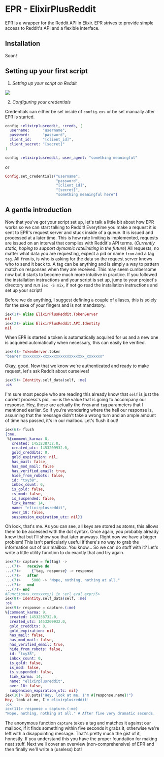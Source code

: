 # EPR - ElixirPlusReddit

EPR is a wrapper for the Reddit API in Elixir. EPR strives to provide simple access to Reddit's API and a flexible
interface.

## Installation

Soon!

## Setting up your first script

1. *Setting up your script on Reddit*

<img src="http://i.imgur.com/LPlDoul.png" align="center"></img>

2. *Configuring your credentials*

Credentials can either be set inside of `config.exs` or be set manually after EPR is started.

```elixir
config :elixirplusreddit, :creds, [
  username:      "username",
  password:      "password",
  client_id:     "[client_id]",
  client_secret: "[secret]"
]

config :elixirplusreddit, user_agent: "something meaningful"
```

or

```elixir
Config.set_credentials("username", 
                       "password", 
                       "[client_id]", 
                       "[secret]", 
                       "something meaningful here")
`````


## A gentle introduction

Now that you've got your script set up, let's talk a little bit about how EPR works so we can start talking to
Reddit! Everytime you make a request it is sent to EPR's request server and stuck inside of a queue. It is issued
and processed at a later time. This is how rate limiting is implemented, requests are issued on an interval that
complies with Reddit's API terms. (*Currently static, hoping to support dymamic ratelimiting in the future*)
All requests, no matter what data you are requesting, expect a pid or name `from` and a tag `tag`. All `from` is,
is who is asking for the data so the request server knows who to send it back to. A tag can be anything and is simply
a way to pattern match on responses when they are received. This may seem cumbersome now but it starts to become
much more intuitive in practice. If you followed the installation instructions and your script is set up,
jump to your project's directory and run `iex -S mix`, if not go read the installation instructions and set up your script!

Before we do anything, I suggest defining a couple of aliases, this is solely for the sake of your fingers and is not mandatory.

```elixir
iex(1)> alias ElixirPlusReddit.TokenServer
nil
iex(2)> alias ElixirPlusReddit.API.Identity
nil
```

When EPR is started a token is automatically acquired for us and a new one is acquired automatically when necessary, 
this can easily be verified.

```elixir
iex(4)> TokenServer.token
"bearer xxxxxxxx-xxxxxxxxxxxxxxxxxxx_xxxxxxx"
```

Okay, good. Now that we know we're authenticated and ready to make request, let's ask Reddit about ourselves!

```elixir
iex(5)> Identity.self_data(self, :me)
:ok
```

I'm sure most people who are reading this already know that `self` is just the current process's pid, `:me` is
the value that is going to accompany our response. Hey, these are actually the `from` and `tag` parameters that
I mentioned earlier. So if you're wondering where the hell our response is, assuming that the message didn't
take a wrong turn and an ample amount of time has passed, it's in our mailbox. Let's flush it out!

```elixir
iex(6)> flush
{:me,
 %{comment_karma: 8, 
   created: 1453238732.0,
   created_utc: 1453209932.0,
   gold_creddits: 0, 
   gold_expiration: nil, 
   has_mail: false, 
   has_mod_mail: false
   has_verified_email: true, 
   hide_from_robots: false, 
   id: "txy38",
   inbox_count: 0, 
   is_gold: false, 
   is_mod: false, 
   is_suspended: false,
   link_karma: 14, 
   name: "elixirplusreddit", 
   over_18: false,
   suspension_expiration_utc: nil}}
```

Oh look, that's me. As you can see, all keys are stored as atoms, this allows them to be accessed with the dot syntax. Once again, 
you probably already knew that but I'll show you that later anyways. Right now we have a bigger problem! This isn't particularly 
useful if there's no way to grab the information out of our mailbox. You know... So we can do stuff with it? Let's write a 
little utility function to do exactly that and try again.

```elixir
iex(7)> capture = fn(tag) ->
...(7)>   receive do
...(7)>     {^tag, response} -> response
...(7)>   after
...(7)>     5000 -> "Nope, nothing, nothing at all."
...(7)>   end
...(7)> end
#Function<x.xxxxxxxx/1 in :erl_eval.expr/5>
iex(8)> Identity.self_data(self, :me)
:ok
iex(9)> response = capture.(:me)
%{comment_karma: 9, 
  created: 1453238732.0, 
  created_utc: 1453209932.0,
  gold_creddits: 0, 
  gold_expiration: nil, 
  has_mail: false, 
  has_mod_mail: false,
  has_verified_email: true, 
  hide_from_robots: false, 
  id: "txy38",
  inbox_count: 0, 
  is_gold: false, 
  is_mod: false, 
  is_suspended: false,
  link_karma: 14, 
  name: "elixirplusreddit", 
  over_18: false,
  suspension_expiration_utc: nil}
iex(10)> IO.puts("Hey, look at me, I'm #{response.name}!")
Hey, look at me, I'm elixirplusreddit!
:ok
iex(11)> response = capture.(:me)
"Nope, nothing, nothing at all." # After five very dramatic seconds.
```

The anonymous function `capture` takes a tag and matches it against our mailbox, if it finds something within five seconds 
it grabs it, otherwise we're left with a disappointing message. That's pretty much the gist of it, honestly. If you understand this
you have the proper foundation for making neat stuff. Next we'll cover an overview (non-comprehensive) of EPR and then finally we'll 
write a (useless) bot!
